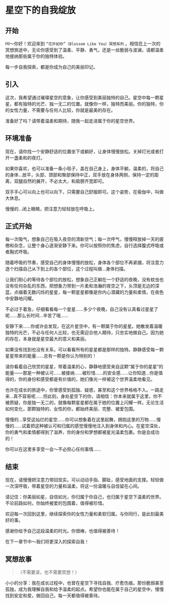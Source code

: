 # 星空下的自我绽放

## 开始

Hi～你好！欢迎来到 `“花开如你”（Blossom Like You）冥想系列` 。相信在上一次的冥想旅途中，无论你感受到了温柔、平静、勇气，还是一丝脆弱与波澜，请都温柔地接纳那些属于你的独特体验。

每一步自我探索，都是你成为自己的美丽印记。

## 引入

这次，我希望通过璀璨星空的意象，让你感受到美丽独特的自己。星空中每一颗星星，都有独特的光芒、独一无二的位置。就像你一样，独特而美丽。你的独特，你的女性力量，不需要与任何人比较，你就是最美的存在。

准备好了吗？请带着温柔和期待，随我一起走进属于你的星空世界。

## 环境准备

现在，请你找一个安静舒适的位置坐下或躺好，让身体慢慢放松。关掉灯光或者打开一盏柔和的夜灯。

如果你喜欢，也可以准备一条小毯子，盖在自己身上，身体平躺，温柔的，将自己的身体…放平，头部、颈部和臀部保持中正，双手放在身体两侧，保持一定的距离，双腿自然的展开，不必太大，和肩膀齐宽即可。

双手手心可以向上也可以向下，只需要自己舒服即可。这个姿势，在瑜伽中，叫做大休息。

慢慢的…闭上眼睛，把注意力轻轻放在呼吸上。

## 正式开始

每一次吸气，想象自己在吸入夜空的清新空气；每一次呼气，慢慢释放掉一天的疲倦和杂念，让整个身心逐渐安静下来。你可以按照你的焦虑，自行选择腹式呼吸或者胸式呼吸。

随着呼吸的节奏，感受自己的身体慢慢的放松，身体各个部位不再紧绷，将注意力逐个扫描自己从下到上的各个部位，这个过程叫做…身体扫描。

让我们耐心的等待各个部位的放松，想象自己正躺在一个舒适的夜晚，没有蚊虫也没有任何杂乱的东西，把想象力带到一片柔和浩瀚的夜空之下，头顶是无边的深蓝，点缀着无数闪烁的星星，每一颗星星都像是你内心潜藏的力量和柔情，在夜色中安静地闪耀。

不必过于着急，仔细看看每一个星星……多少个夜晚，自己没有认真看过星星了呢……那么长时间…辛苦了哦……

安静下来……你或许会发现，在这片星空中，有一颗属于你的星星。她散发着温暖独特的光芒，不必与任何人比较，也无需迎合他人期待，只忠实地做自己。因为她的存在，本身就是星空最大的意义和美丽。

如果没有找到也没有关系，可以看看所有的星星都是那样的独特。静静感受每一颗星星带来的能量……总有一颗是你认为特别的！

请你看着自己欣赏的星星，带着温柔的心，静静地感受来自这颗“属于你的星星”的能量——那是一种被认可……被接纳……被珍惜……的安全感……让你知道…你是值得的，你的身份和感受都是有价值的，她们像光一样被这个世界温柔地看见。

也许在成长的旅途中，你曾感受到孤独、疑惑，甚至和这个世界格格不入。一路走来…真不容易呢……但此刻，身处星空下的你，请相信：你本来就属于这里，你不被质疑，你是独一无二的，就像每颗星星都在属于她的位置上闪耀一样。无论生活如何变化，那颗独特的、女性的你，都始终美丽、完整、被爱包围。

慢慢的…享受这灿烂的星空……你可以想象着在这里起舞，拥抱这里的万物……慢慢的……试着把这种被认可和归属的感觉慢慢地注入到身体和内心。在星空深处，你的勇气和柔情都得到了滋养，你的身份和梦想都被星光温柔包裹。你是会成功的！

你可以在这里多享受一会～不必担心任何事情……

## 结束

现在，请慢慢把注意力带回现实。可以动动手指、脚趾，感受地面的支撑。轻轻做一次深呼吸，带着星空的力量和温柔，将这一份温暖与自信留在心间。

请记住：你美丽如星，自信如光，你归属于你自己，也归属于星空下温柔的世界。不论前路如何，你始终被爱的包围着，值得被珍惜。

欢迎每一次回到这里，继续探索你的女性力量和柔软归属。与你同行，是此刻最美好的事。

感谢你给予自己这段温柔的时光。你很棒，也值得被善待！

在下一章节中～我们将更深入的探索自我！

## 冥想故事

> （不需要读，也不需要冥想！）

小小的分享：我在成长过程中，也曾在星空下寻找自我、疗愈伤痕。那份脆弱甚至孤独，成为我理解自我和给予温柔的起点。希望你也能在属于自己的星空中，慢慢找到安定和爱。做回自己，每一天都值得被善待。
